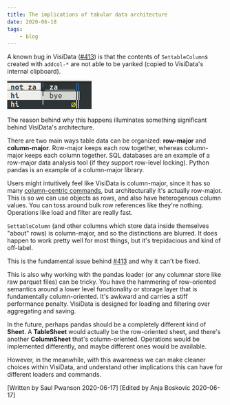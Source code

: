 ```yaml
---
title: The implications of tabular data architecture
date: 2020-06-18
tags:
    - blog
---
```


A known bug in VisiData ([#413](https://github.com/saulpw/visidata/issues/413)) is that the contents of `SettableColumn`s created with `addcol-*` are not able to be yanked (copied to VisiData's internal clipboard).

![settable](/blog/assets/2020-settable-screenshot.png)

The reason behind why this happens illuminates something significant behind VisiData's architecture.

There are two main ways table data can be organized: **row-major** and **column-major**.
Row-major keeps each row together, whereas column-major keeps each column together.
SQL databases are an example of a row-major data analysis tool (if they support row-level locking).
Python pandas is an example of a column-major library.

Users might intuitively feel like VisiData is column-major, since it has so many [column-centric commands](/docs/columns), but architecturally it's actually row-major. 
This is so we can use objects as rows, and also have heterogenous column values.
You can toss around bulk row references like they're nothing.
Operations like load and filter are really fast.

`SettableColumn` (and other columns which store data inside themselves "about" rows) is column-major, and so the distinctions are blurred.
It does happen to work pretty well for most things, but it's trepidacious and kind of off-label.

This is the fundamental issue behind [#413](https://github.com/saulpw/visidata/issues/413) and why it can't be fixed.

This is also why working with the pandas loader (or any columnar store like raw parquet files) can be tricky.
You have the hammering of row-oriented semantics around a lower level functionality or storage layer that is fundamentally column-oriented.
It's awkward and carries a stiff performance penalty.
VisiData is designed for loading and filtering over aggregating and saving.

In the future, perhaps pandas should be a completely different kind of **Sheet**.
A **TableSheet** would actually be the row-oriented sheet, and there's another **ColumnSheet** that's column-oriented.
Operations would be implemented differently, and maybe different ones would be available.

However, in the meanwhile, with this awareness we can make cleaner choices within VisiData, and understand other implications this can have for different loaders and commands.

[Written by Saul Pwanson 2020-06-17]
[Edited by Anja Boskovic 2020-06-17]
